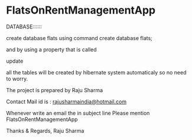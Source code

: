 # FlatsOnRentManagementApp

DATABASE:::::: 

create database flats using command           create database flats;

and by using a property that is called 

  <property name="hbm2ddl.auto">update</property>
  
  all the tables will be created by hibernate system automaticaly so no need to worry.
  
  
  
  The project is prepared by Raju Sharma
  
  Contact Mail id is :  rajusharmaindia@hotmail.com
  
  Whenever write an email the in subject line Please mention FlatsOnRentManagementApp
  
  
  Thanks & Regards,
  Raju Sharma
